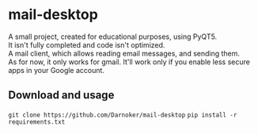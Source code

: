 # mail-desktop
A small project, created for educational purposes, using PyQT5.<br />
It isn't fully completed and code isn't optimized.<br />
A mail client, which allows reading email messages, and sending them.<br />
As for now, it only works for gmail. It'll work only if you enable less secure apps in your Google account.

## Download and usage
```git clone https://github.com/Darnoker/mail-desktop```
```pip install -r requirements.txt```

